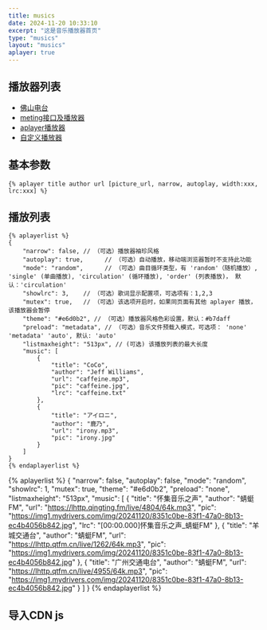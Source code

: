 ```yaml
---
title: musics
date: 2024-11-20 10:33:10
excerpt: "这是音乐播放器首页"
type: "musics"
layout: "musics"
aplayer: true
---
```


## 播放器列表
- [佛山电台](./佛山电台/佛山电台.html)
- [meting接口及播放器](./播放器/meting接口.html)
- [aplayer播放器](./播放器/aplayer播放器.html)
- [自定义播放器](./播放器/自定义播放器.html)

## 基本参数
```
{% aplayer title author url [picture_url, narrow, autoplay, width:xxx, lrc:xxx] %}
```

## 播放列表
```
{% aplayerlist %}
{
    "narrow": false, // （可选）播放器袖珍风格
    "autoplay": true,      // （可选）自动播放，移动端浏览器暂时不支持此功能
    "mode": "random",      // （可选）曲目循环类型，有 'random'（随机播放）, 'single' (单曲播放), 'circulation' (循环播放), 'order' (列表播放)， 默认：'circulation' 
    "showlrc": 3,    // （可选）歌词显示配置项，可选项有：1,2,3
    "mutex": true,   // （可选）该选项开启时，如果同页面有其他 aplayer 播放，该播放器会暂停
    "theme": "#e6d0b2", // （可选）播放器风格色彩设置，默认：#b7daff
    "preload": "metadata", // （可选）音乐文件预载入模式，可选项： 'none' 'metadata' 'auto', 默认: 'auto'
    "listmaxheight": "513px", // (可选) 该播放列表的最大长度
    "music": [
        {
            "title": "CoCo",
            "author": "Jeff Williams",
            "url": "caffeine.mp3",
            "pic": "caffeine.jpg",
            "lrc": "caffeine.txt"
        },
        {
            "title": "アイロニ",
            "author": "鹿乃",
            "url": "irony.mp3",
            "pic": "irony.jpg"
        }
    ]
}
{% endaplayerlist %}
```

{% aplayerlist %}
{
  "narrow": false,
  "autoplay": false,
  "mode": "random",
  "showlrc": 1, 
  "mutex": true,
  "theme": "#e6d0b2",
  "preload": "none",
  "listmaxheight": "513px",
  "music": [
      {
          "title": "怀集音乐之声",
          "author": "蜻蜓FM",
          "url": "https://lhttp.qingting.fm/live/4804/64k.mp3",
          "pic": "https://img1.mydrivers.com/img/20241120/8351c0be-83f1-47a0-8b13-ec4b4056b842.jpg",
          "lrc": "[00:00.000]怀集音乐之声_蜻蜓FM"
      },
      {
          "title": "羊城交通台",
          "author": "蜻蜓FM",
          "url": "https://lhttp.qtfm.cn/live/1262/64k.mp3",
          "pic": "https://img1.mydrivers.com/img/20241120/8351c0be-83f1-47a0-8b13-ec4b4056b842.jpg"
      },
      {
          "title": "广州交通电台",
          "author": "蜻蜓FM",
          "url": "https://lhttp.qtfm.cn/live/4955/64k.mp3",
          "pic": "https://img1.mydrivers.com/img/20241120/8351c0be-83f1-47a0-8b13-ec4b4056b842.jpg"
      }
  ]
}
{% endaplayerlist %}


## 导入CDN js
<!-- require APlayer -->
<link rel="stylesheet" href="https://cdn.staticfile.net/aplayer/1.10.1/APlayer.min.css">
<script src="https://cdn.staticfile.net/aplayer/1.10.1/APlayer.min.js"></script>
<!-- require MetingJS -->
<script src="https://cdn.staticfile.net/meting/2.0.1/Meting.min.js"></script>

<meting-js
	server="netease"
	type="search"
	id="少年在志">
</meting-js>

